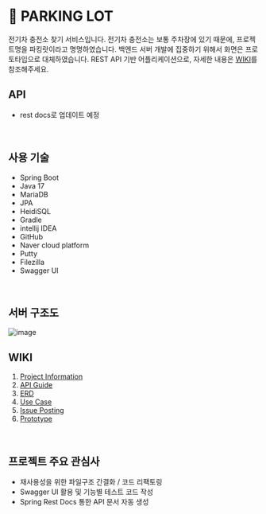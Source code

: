 # :car: PARKING LOT

전기차 충전소 찾기 서비스입니다. 전기차 충전소는 보통 주차장에 있기 때문에, 프로젝트명을 파킹랏이라고 명명하였습니다. 백엔드 서버 개발에 집중하기 위해서 화면은 프로토타입으로 대체하였습니다. REST API 기반 어플리케이션으로, 자세한 내용은 [WIKI](https://github.com/bnow0806/parkinglot/wiki)를 참조해주세요.
<br>

## API
- rest docs로 업데이트 예정
<br> 

## 사용 기술
- Spring Boot
- Java 17
- MariaDB
- JPA
- HeidiSQL
- Gradle
- intellij IDEA
- GitHub
- Naver cloud platform
- Putty
- Filezilla
- Swagger UI
<br>

## 서버 구조도
![image](https://user-images.githubusercontent.com/29269674/235429237-8a9c6a48-53af-4c6b-aa53-649aace34aea.png)
<br>

## WIKI
1. [Project Information](https://github.com/bnow0806/parkinglot/wiki/1.-Project-Information)
2. [API Guide](https://github.com/bnow0806/parkinglot/wiki/2.-API-Guide)
3. [ERD](https://github.com/bnow0806/parkinglot/wiki/3.-ERD)
4. [Use Case](https://github.com/bnow0806/parkinglot/wiki/4.-Use-Case)
5. [Issue Posting](https://github.com/bnow0806/parkinglot/wiki/5.-Issue-Posting)
6. [Prototype](https://github.com/bnow0806/parkinglot/wiki/6.-Prototype)
<br>

## 프로젝트 주요 관심사
- 재사용성을 위한 파일구조 간결화 / 코드 리팩토링
- Swagger UI 활용 및 기능별 테스트 코드 작성
- Spring Rest Docs 통한 API 문서 자동 생성
